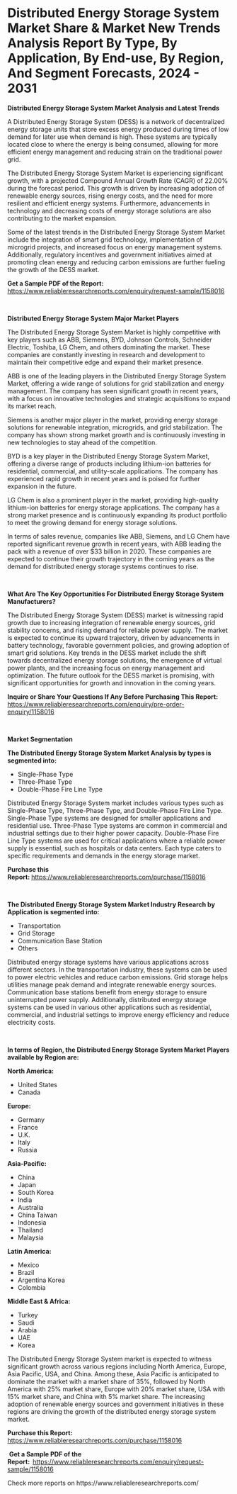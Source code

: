 <p><h1>Distributed Energy Storage System Market Share & Market New Trends Analysis Report By Type, By Application, By End-use, By Region, And Segment Forecasts, 2024 - 2031</h1></p><p><strong>Distributed Energy Storage System Market Analysis and Latest Trends</strong></p>
<p><p>A Distributed Energy Storage System (DESS) is a network of decentralized energy storage units that store excess energy produced during times of low demand for later use when demand is high. These systems are typically located close to where the energy is being consumed, allowing for more efficient energy management and reducing strain on the traditional power grid.</p><p>The Distributed Energy Storage System Market is experiencing significant growth, with a projected Compound Annual Growth Rate (CAGR) of 22.00% during the forecast period. This growth is driven by increasing adoption of renewable energy sources, rising energy costs, and the need for more resilient and efficient energy systems. Furthermore, advancements in technology and decreasing costs of energy storage solutions are also contributing to the market expansion.</p><p>Some of the latest trends in the Distributed Energy Storage System Market include the integration of smart grid technology, implementation of microgrid projects, and increased focus on energy management systems. Additionally, regulatory incentives and government initiatives aimed at promoting clean energy and reducing carbon emissions are further fueling the growth of the DESS market.</p></p>
<p><strong>Get a Sample PDF of the Report:&nbsp;</strong> <a href="https://www.reliableresearchreports.com/enquiry/request-sample/1158016">https://www.reliableresearchreports.com/enquiry/request-sample/1158016</a></p>
<p>&nbsp;</p>
<p><strong>Distributed Energy Storage System Major Market Players</strong></p>
<p><p>The Distributed Energy Storage System Market is highly competitive with key players such as ABB, Siemens, BYD, Johnson Controls, Schneider Electric, Toshiba, LG Chem, and others dominating the market. These companies are constantly investing in research and development to maintain their competitive edge and expand their market presence.</p><p>ABB is one of the leading players in the Distributed Energy Storage System Market, offering a wide range of solutions for grid stabilization and energy management. The company has seen significant growth in recent years, with a focus on innovative technologies and strategic acquisitions to expand its market reach.</p><p>Siemens is another major player in the market, providing energy storage solutions for renewable integration, microgrids, and grid stabilization. The company has shown strong market growth and is continuously investing in new technologies to stay ahead of the competition.</p><p>BYD is a key player in the Distributed Energy Storage System Market, offering a diverse range of products including lithium-ion batteries for residential, commercial, and utility-scale applications. The company has experienced rapid growth in recent years and is poised for further expansion in the future.</p><p>LG Chem is also a prominent player in the market, providing high-quality lithium-ion batteries for energy storage applications. The company has a strong market presence and is continuously expanding its product portfolio to meet the growing demand for energy storage solutions.</p><p>In terms of sales revenue, companies like ABB, Siemens, and LG Chem have reported significant revenue growth in recent years, with ABB leading the pack with a revenue of over $33 billion in 2020. These companies are expected to continue their growth trajectory in the coming years as the demand for distributed energy storage systems continues to rise.</p></p>
<p>&nbsp;</p>
<p><strong>What Are The Key Opportunities For Distributed Energy Storage System Manufacturers?</strong></p>
<p><p>The Distributed Energy Storage System (DESS) market is witnessing rapid growth due to increasing integration of renewable energy sources, grid stability concerns, and rising demand for reliable power supply. The market is expected to continue its upward trajectory, driven by advancements in battery technology, favorable government policies, and growing adoption of smart grid solutions. Key trends in the DESS market include the shift towards decentralized energy storage solutions, the emergence of virtual power plants, and the increasing focus on energy management and optimization. The future outlook for the DESS market is promising, with significant opportunities for growth and innovation in the coming years.</p></p>
<p><strong>Inquire or Share Your Questions If Any Before Purchasing This Report:</strong> <a href="https://www.reliableresearchreports.com/enquiry/pre-order-enquiry/1158016">https://www.reliableresearchreports.com/enquiry/pre-order-enquiry/1158016</a></p>
<p>&nbsp;</p>
<p><strong>Market Segmentation</strong></p>
<p><strong>The Distributed Energy Storage System Market Analysis by types is segmented into:</strong></p>
<p><ul><li>Single-Phase Type</li><li>Three-Phase Type</li><li>Double-Phase Fire Line Type</li></ul></p>
<p><p>Distributed Energy Storage System market includes various types such as Single-Phase Type, Three-Phase Type, and Double-Phase Fire Line Type. Single-Phase Type systems are designed for smaller applications and residential use. Three-Phase Type systems are common in commercial and industrial settings due to their higher power capacity. Double-Phase Fire Line Type systems are used for critical applications where a reliable power supply is essential, such as hospitals or data centers. Each type caters to specific requirements and demands in the energy storage market.</p></p>
<p><strong>Purchase this Report:&nbsp;</strong><a href="https://www.reliableresearchreports.com/purchase/1158016">https://www.reliableresearchreports.com/purchase/1158016</a></p>
<p>&nbsp;</p>
<p><strong>The Distributed Energy Storage System Market Industry Research by Application is segmented into:</strong></p>
<p><ul><li>Transportation</li><li>Grid Storage</li><li>Communication Base Station</li><li>Others</li></ul></p>
<p><p>Distributed energy storage systems have various applications across different sectors. In the transportation industry, these systems can be used to power electric vehicles and reduce carbon emissions. Grid storage helps utilities manage peak demand and integrate renewable energy sources. Communication base stations benefit from energy storage to ensure uninterrupted power supply. Additionally, distributed energy storage systems can be used in various other applications such as residential, commercial, and industrial settings to improve energy efficiency and reduce electricity costs.</p></p>
<p>&nbsp;</p>
<p><strong>In terms of Region, the Distributed Energy Storage System Market Players available by Region are:</strong></p>
<p>
    <p> <strong> North America: </strong>
        <ul>
            <li>United States</li>
            <li>Canada</li>
        </ul>
        </p> 
    <p> <strong> Europe: </strong>
        <ul>
            <li>Germany</li>
            <li>France</li>
            <li>U.K.</li>
            <li>Italy</li>
            <li>Russia</li>
        </ul>
        </p> 
    <p> <strong> Asia-Pacific: </strong>
        <ul>
            <li>China</li>
            <li>Japan</li>
            <li>South Korea</li>
            <li>India</li>
            <li>Australia</li>
            <li>China Taiwan</li>
            <li>Indonesia</li>
            <li>Thailand</li>
            <li>Malaysia</li>
        </ul>
        </p> 
    <p> <strong> Latin America: </strong>
        <ul>
            <li>Mexico</li>
            <li>Brazil</li>
            <li>Argentina Korea</li>
            <li>Colombia</li>
        </ul>
        </p> 
    <p> <strong> Middle East & Africa: </strong>
        <ul>
            <li>Turkey</li>
            <li>Saudi</li>
            <li>Arabia</li>
            <li>UAE</li>
            <li>Korea</li>
        </ul>
    </p>
    </p>
<p><p>The Distributed Energy Storage System market is expected to witness significant growth across various regions including North America, Europe, Asia Pacific, USA, and China. Among these, Asia Pacific is anticipated to dominate the market with a market share of 35%, followed by North America with 25% market share, Europe with 20% market share, USA with 15% market share, and China with 5% market share. The increasing adoption of renewable energy sources and government initiatives in these regions are driving the growth of the distributed energy storage system market.</p></p>
<p><strong>Purchase this Report: </strong><a href="https://www.reliableresearchreports.com/purchase/1158016">https://www.reliableresearchreports.com/purchase/1158016</a></p>
<p>&nbsp;<strong>Get a Sample PDF of the Report:&nbsp;&nbsp;</strong><a href="https://www.reliableresearchreports.com/enquiry/request-sample/1158016">https://www.reliableresearchreports.com/enquiry/request-sample/1158016</a></p>
<p><strong></strong></p>
<p>Check more reports on https://www.reliableresearchreports.com/</p>